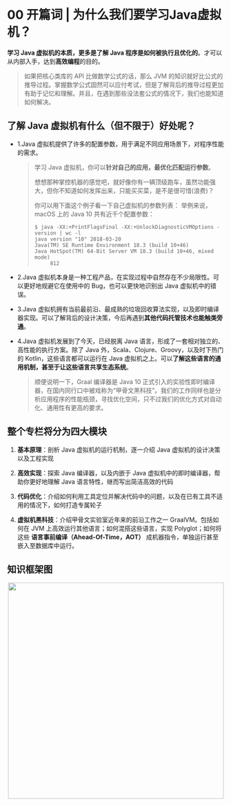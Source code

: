 # 00 开篇词 | 为什么我们要学习Java虚拟机？

**学习 Java 虚拟机的本质，更多是了解 Java 程序是如何被执行且优化的**。才可以从内部入手，达到**高效编程**的目的。

> 如果把核心类库的 API 比做数学公式的话，那么 JVM 的知识就好比公式的推导过程。掌握数学公式固然可以应付考试，但是了解背后的推导过程更加有助于记忆和理解。并且，在遇到那些没法套公式的情况下，我们也能知道如何解决。

## 了解 Java 虚拟机有什么（但不限于）好处呢？

* 1.Java 虚拟机提供了许多的配置参数，用于满足不同应用场景下，对程序性能的需求。

    > 学习 Java 虚拟机，你可以**针对自己的应用，最优化匹配运行参数**。
    > 
    > 想想那种掌控机器的感觉吧，就好像你有一辆顶级跑车，虽然功能强大，但你不知道如何发挥出来，只能买买菜，是不是很可惜(浪费)？
    >
    > 你可以用下面这个例子看一下自己虚拟机的参数列表：
    > 举例来说，macOS 上的 Java 10 共有近千个配置参数：
    >  
    > ```
    > $ java -XX:+PrintFlagsFinal -XX:+UnlockDiagnosticVMOptions -version | wc -l
    > java version "10" 2018-03-20
    > Java(TM) SE Runtime Environment 18.3 (build 10+46)
    > Java HotSpot(TM) 64-Bit Server VM 18.3 (build 10+46, mixed mode)
    >      812
    > ```

* 2.Java 虚拟机本身是一种工程产品，在实现过程中自然存在不少局限性。可以更好地规避它在使用中的 Bug，也可以更快地识别出 Java 虚拟机中的错误。

* 3.Java 虚拟机拥有当前最前沿、最成熟的垃圾回收算法实现，以及即时编译器实现。可以了解背后的设计决策，今后再遇到**其他代码托管技术也能触类旁通**。
 
* 4.Java 虚拟机发展到了今天，已经脱离 Java 语言，形成了一套相对独立的、高性能的执行方案。除了 Java 外，Scala、Clojure、Groovy，以及时下热门的 Kotlin，这些语言都可以运行在 Java 虚拟机之上。可以**了解这些语言的通用机制，甚至于让这些语言共享生态系统**。

    > 顺便说明一下，Graal 编译器是 Java 10 正式引入的实验性即时编译器，在国内同行口中被戏称为“甲骨文黑科技”。我们的工作同样也是分析应用程序的性能瓶颈，寻找优化空间，只不过我们的优化方式对自动化、通用性有更高的要求。

## 整个专栏将分为四大模块

1. **基本原理**：剖析 Java 虚拟机的运行机制，逐一介绍 Java 虚拟机的设计决策以及工程实现

1. **高效实现**：探索 Java 编译器，以及内嵌于 Java 虚拟机中的即时编译器，帮助你更好地理解 Java 语言特性，继而写出简洁高效的代码

1. **代码优化**：介绍如何利用工具定位并解决代码中的问题，以及在已有工具不适用的情况下，如何打造专属轮子

1. **虚拟机黑科技**：介绍甲骨文实验室近年来的前沿工作之一 GraalVM。包括如何在 JVM 上高效运行其他语言；如何混搭这些语言，实现 Polyglot；如何将这些 **语言事前编译（Ahead-Of-Time，AOT）** 成机器指令，单独运行甚至嵌入至数据库中运行。

## 知识框架图

<div align="center"> <img src="pics/0-1.jpg" width="500" style="zoom:100%"/> </div><br>


